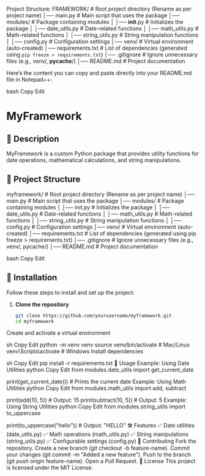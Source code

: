 Project Structure:
FRAMEWORK/            # Root project directory (Rename as per project name)
│── main.py             # Main script that uses the package
│── modules/            # Package containing modules
│   │── __init__.py     # Initializes the package
│   │── date_utils.py   # Date-related functions
│   │── math_utils.py   # Math-related functions
│   │── string_utils.py # String manipulation functions
│   │── config.py       # Configuration settings
│── venv/               # Virtual environment (auto-created)
│── requirements.txt    # List of dependencies (generated using `pip freeze > requirements.txt`)
│── .gitignore          # Ignore unnecessary files (e.g., venv/, __pycache__/)
│── README.md           # Project documentation

Here’s the content you can copy and paste directly into your README.md file in Notepad++:

bash
Copy
Edit
# MyFramework

## 📌 Description
MyFramework is a custom Python package that provides utility functions for date operations, mathematical calculations, and string manipulations.

## 📂 Project Structure
myframework/ # Root project directory (Rename as per project name) │── main.py # Main script that uses the package │── modules/ # Package containing modules │ │── init.py # Initializes the package │ │── date_utils.py # Date-related functions │ │── math_utils.py # Math-related functions │ │── string_utils.py # String manipulation functions │ │── config.py # Configuration settings │── venv/ # Virtual environment (auto-created) │── requirements.txt # List of dependencies (generated using pip freeze > requirements.txt) │── .gitignore # Ignore unnecessary files (e.g., venv/, pycache/) │── README.md # Project documentation

bash
Copy
Edit

## 🚀 Installation
Follow these steps to install and set up the project:

1. **Clone the repository**  
   ```sh
   git clone https://github.com/yourusername/myframework.git
   cd myframework
Create and activate a virtual environment

sh
Copy
Edit
python -m venv venv
source venv/bin/activate   # Mac/Linux
venv\Scripts\activate      # Windows
Install dependencies

sh
Copy
Edit
pip install -r requirements.txt
📌 Usage
Example: Using Date Utilities
python
Copy
Edit
from modules.date_utils import get_current_date

print(get_current_date())  # Prints the current date
Example: Using Math Utilities
python
Copy
Edit
from modules.math_utils import add, subtract

print(add(10, 5))     # Output: 15
print(subtract(10, 5)) # Output: 5
Example: Using String Utilities
python
Copy
Edit
from modules.string_utils import to_uppercase

print(to_uppercase("hello"))  # Output: "HELLO"
🛠️ Features
✅ Date utilities (date_utils.py)
✅ Math operations (math_utils.py)
✅ String manipulations (string_utils.py)
✅ Configurable settings (config.py)
🔧 Contributing
Fork the repository.
Create a new branch (git checkout -b feature-name).
Commit your changes (git commit -m "Added a new feature").
Push to the branch (git push origin feature-name).
Open a Pull Request.
📝 License
This project is licensed under the MIT License.

